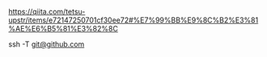 https://qiita.com/tetsu-upstr/items/e72147250701cf30ee72#%E7%99%BB%E9%8C%B2%E3%81%AE%E6%B5%81%E3%82%8C

ssh -T git@github.com
